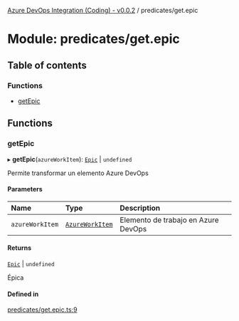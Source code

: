 [Azure DevOps Integration (Coding) - v0.0.2](../README.md) / predicates/get.epic

# Module: predicates/get.epic

## Table of contents

### Functions

- [getEpic](predicates_get_epic.md#getepic)

## Functions

### getEpic

▸ **getEpic**(`azureWorkItem`): [`Epic`](../classes/models_agile_epic.Epic.md) \| `undefined`

Permite transformar un elemento Azure DevOps

#### Parameters

| Name | Type | Description |
| :------ | :------ | :------ |
| `azureWorkItem` | [`AzureWorkItem`](../classes/models_azureDevOps_azureWorkItem.AzureWorkItem.md) | Elemento de trabajo en Azure DevOps |

#### Returns

[`Epic`](../classes/models_agile_epic.Epic.md) \| `undefined`

Épica

#### Defined in

[predicates/get.epic.ts:9](https://github.com/jeysgar1/azure-devops-api-kms/blob/c1ba83d/src/predicates/get.epic.ts#L9)
